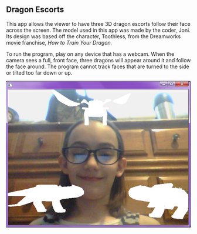 ## Dragon Escorts

This app allows the viewer to have three 3D dragon escorts follow their face across the screen. The model used in this app was made by the coder, Joni. Its design was based off the character, Toothless, from the Dreamworks movie franchise, *How to Train Your Dragon.*

To run the program, play on any device that has a webcam. When the camera sees a full, front face, three dragons will appear around it and follow the face around. The program cannot track faces that are turned to the side or tilted too far down or up.

![Screenshot showing the coder's sister with three dragons around her head.](assets/screenshot.jpg)

